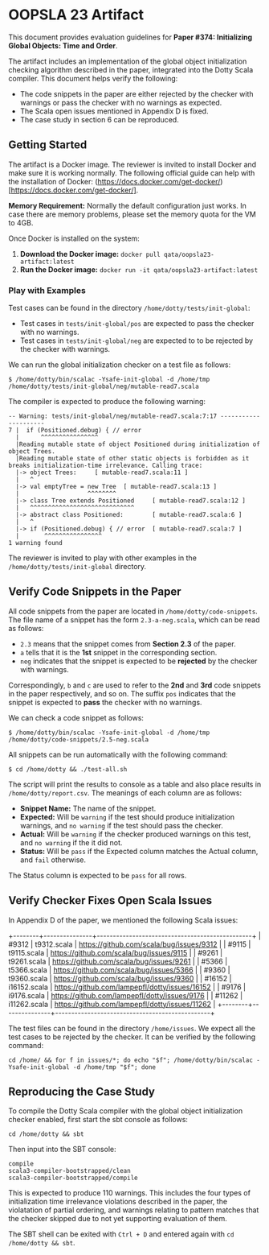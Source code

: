 # OOPSLA 23 Artifact

This document provides evaluation guidelines for **Paper #374: Initializing Global Objects: Time and Order**.

The artifact includes an implementation of the global object initialization checking algorithm described in the paper, integrated into the Dotty Scala compiler. This document helps verify the following:

- The code snippets in the paper are either rejected by the checker with warnings or pass the checker with no warnings as expected.
- The Scala open issues mentioned in Appendix D is fixed.
- The case study in section 6 can be reproduced.

## Getting Started

The artifact is a Docker image. The reviewer is invited to install Docker and make sure it is working normally. The following official guide can help with the installation of Docker: (https://docs.docker.com/get-docker/)[https://docs.docker.com/get-docker/].

**Memory Requirement:** Normally the default configuration just works. In case there are memory problems, please set the memory quota for the VM to 4GB.

Once Docker is installed on the system:

1. **Download the Docker image:** `docker pull qata/oopsla23-artifact:latest`
2. **Run the Docker image:** `docker run -it qata/oopsla23-artifact:latest`

### Play with Examples

Test cases can be found in the directory `/home/dotty/tests/init-global`:

- Test cases in `tests/init-global/pos` are expected to pass the checker with no warnings.
- Test cases in `tests/init-global/neg` are expected to to be rejected by the checker with warnings.

We can run the global initialization checker on a test file as follows:
```
$ /home/dotty/bin/scalac -Ysafe-init-global -d /home/tmp /home/dotty/tests/init-global/neg/mutable-read7.scala
```

The compiler is expected to produce the following warning:
```
-- Warning: tests/init-global/neg/mutable-read7.scala:7:17 ---------------------
7 |  if (Positioned.debug) { // error
  |      ^^^^^^^^^^^^^^^^
  |Reading mutable state of object Positioned during initialization of object Trees.
  |Reading mutable state of other static objects is forbidden as it breaks initialization-time irrelevance. Calling trace:
  |-> object Trees:     [ mutable-read7.scala:11 ]
  |   ^
  |-> val emptyTree = new Tree  [ mutable-read7.scala:13 ]
  |                   ^^^^^^^^
  |-> class Tree extends Positioned     [ mutable-read7.scala:12 ]
  |   ^^^^^^^^^^^^^^^^^^^^^^^^^^^^^
  |-> abstract class Positioned:        [ mutable-read7.scala:6 ]
  |   ^
  |-> if (Positioned.debug) { // error  [ mutable-read7.scala:7 ]
  |       ^^^^^^^^^^^^^^^^
1 warning found
```

The reviewer is invited to play with other examples in the `/home/dotty/tests/init-global` directory.

## Verify Code Snippets in the Paper

All code snippets from the paper are located in `/home/dotty/code-snippets`.
The file name of a snippet has the form `2.3-a-neg.scala`, which can be read as follows:

- `2.3` means that the snippet comes from **Section 2.3** of the paper.
- `a` tells that it is the **1st** snippet in the corresponding section.
- `neg` indicates that the snippet is expected to be **rejected** by the checker with warnings.

Correspondingly, `b` and `c` are used to refer to the **2nd** and **3rd** code snippets in the paper respectively, and so on.
The suffix `pos` indicates that the snippet is expected to **pass** the checker with no warnings.

We can check a code snippet as follows:
```
$ /home/dotty/bin/scalac -Ysafe-init-global -d /home/tmp /home/dotty/code-snippets/2.5-neg.scala
```

All snippets can be run automatically with the following command:
```
$ cd /home/dotty && ./test-all.sh
```
The script will print the results to console as a table and also place results in `/home/dotty/report.csv`. The meanings of each column are as follows:
- **Snippet Name:** The name of the snippet.
- **Expected:** Will be `warning` if the test should produce initialization warnings, and `no warning` if the test should pass the checker.
- **Actual:** Will be `warning` if the checker produced warnings on this test, and `no warning` if the it did not.
- **Status:** Will be `pass` if the Expected column matches the Actual column, and `fail` otherwise.

The Status column is expected to be `pass` for all rows.

## Verify Checker Fixes Open Scala Issues

In Appendix D of the paper, we mentioned the following Scala issues:

+--------+---------------+------------------------------------------------+
| #9312  | t9312.scala   | https://github.com/scala/bug/issues/9312       |
| #9115  | t9115.scala   | https://github.com/scala/bug/issues/9115       |
| #9261  | t9261.scala   | https://github.com/scala/bug/issues/9261       |
| #5366  | t5366.scala   | https://github.com/scala/bug/issues/5366       |
| #9360  | t9360.scala   | https://github.com/scala/bug/issues/9360       |
| #16152 | i16152.scala  | https://github.com/lampepfl/dotty/issues/16152 |
| #9176  | i9176.scala   | https://github.com/lampepfl/dotty/issues/9176  |
| #11262 | i11262.scala  | https://github.com/lampepfl/dotty/issues/11262 |
+--------+---------------+------------------------------------------------+

The test files can be found in the directory `/home/issues`. We expect all the test
cases to be rejected by the checker. It can be verified by the following command:

```
cd /home/ && for f in issues/*; do echo "$f"; /home/dotty/bin/scalac -Ysafe-init-global -d /home/tmp "$f"; done
```

## Reproducing the Case Study

To compile the Dotty Scala compiler with the global object initialization checker enabled, first
start the sbt console as follows:
```
cd /home/dotty && sbt
```

Then input into the SBT console:
```
compile
scala3-compiler-bootstrapped/clean
scala3-compiler-bootstrapped/compile
```

This is expected to produce 110 warnings. This includes the four types of initialization time irrelevance violations described in the paper, the violatation of partial ordering, and warnings relating to pattern matches that the checker skipped due to not yet supporting evaluation of them.

The SBT shell can be exited with `Ctrl + D` and entered again with `cd /home/dotty && sbt`.
